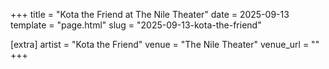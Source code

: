 +++
title = "Kota the Friend at The Nile Theater"
date = 2025-09-13
template = "page.html"
slug = "2025-09-13-kota-the-friend"

[extra]
artist = "Kota the Friend"
venue = "The Nile Theater"
venue_url = ""
+++
